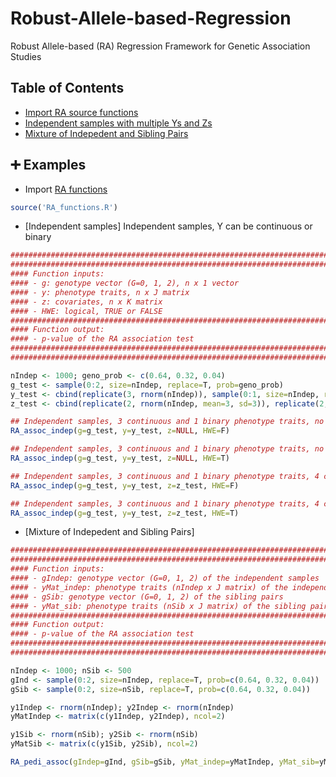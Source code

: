 # Robust-Allele-based-Regression
Robust Allele-based (RA) Regression Framework for Genetic Association Studies


## Table of Contents
- [Import RA source functions](#import_functions)
- [Independent samples with multiple Ys and Zs](#indep)
- [Mixture of Indepedent and Sibling Pairs](#indep_sib_mix)

## :heavy_plus_sign: Examples
- <a name="import_functions"></a> Import [RA functions](https://github.com/lzhangdc/Robust-Allele-based-Regression-Framework/blob/main/RA_functions.R)
```R
source('RA_functions.R')
```

- <a name="indep"></a> [Independent samples] Independent samples, Y can be continuous or binary
```R
########################################################################
########################################################################
#### Function inputs:
#### - g: genotype vector (G=0, 1, 2), n x 1 vector
#### - y: phenotype traits, n x J matrix 
#### - z: covariates, n x K matrix
#### - HWE: logical, TRUE or FALSE
########################################################################
#### Function output:
#### - p-value of the RA association test 
########################################################################
########################################################################

nIndep <- 1000; geno_prob <- c(0.64, 0.32, 0.04)
g_test <- sample(0:2, size=nIndep, replace=T, prob=geno_prob)
y_test <- cbind(replicate(3, rnorm(nIndep)), sample(0:1, size=nIndep, replace=T, prob=c(0.8, 0.2)))
z_test <- cbind(replicate(2, rnorm(nIndep, mean=3, sd=3)), replicate(2, rnorm(nIndep, mean=4, sd=4)))

## Independent samples, 3 continuous and 1 binary phenotype traits, no covariates, no assumption of HWE
RA_assoc_indep(g=g_test, y=y_test, z=NULL, HWE=F)

## Independent samples, 3 continuous and 1 binary phenotype traits, no covariates, assuming HWE
RA_assoc_indep(g=g_test, y=y_test, z=NULL, HWE=T)

## Independent samples, 3 continuous and 1 binary phenotype traits, 4 covariates, no assumption of HWE
RA_assoc_indep(g=g_test, y=y_test, z=z_test, HWE=F)

## Independent samples, 3 continuous and 1 binary phenotype traits, 4 covariates, assuming HWE
RA_assoc_indep(g=g_test, y=y_test, z=z_test, HWE=T)

```
- <a name="indep_sib_mix"></a> [Mixture of Indepedent and Sibling Pairs] 

```R
########################################################################
########################################################################
#### Function inputs:
#### - gIndep: genotype vector (G=0, 1, 2) of the independent samples
#### - yMat_indep: phenotype traits (nIndep x J matrix) of the independent samples
#### - gSib: genotype vector (G=0, 1, 2) of the sibling pairs
#### - yMat_sib: phenotype traits (nSib x J matrix) of the sibling pairs
########################################################################
#### Function output:
#### - p-value of the RA association test 
########################################################################
########################################################################

nIndep <- 1000; nSib <- 500
gInd <- sample(0:2, size=nIndep, replace=T, prob=c(0.64, 0.32, 0.04))
gSib <- sample(0:2, size=nSib, replace=T, prob=c(0.64, 0.32, 0.04))

y1Indep <- rnorm(nIndep); y2Indep <- rnorm(nIndep)
yMatIndep <- matrix(c(y1Indep, y2Indep), ncol=2)

y1Sib <- rnorm(nSib); y2Sib <- rnorm(nSib)
yMatSib <- matrix(c(y1Sib, y2Sib), ncol=2)

RA_pedi_assoc(gIndep=gInd, gSib=gSib, yMat_indep=yMatIndep, yMat_sib=yMatSib)

```
